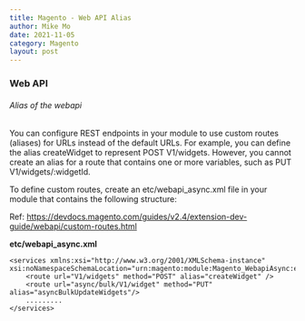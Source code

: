 ```yaml
---
title: Magento - Web API Alias
author: Mike Mo
date: 2021-11-05
category: Magento
layout: post
---
```


### Web API

###### Alias of the webapi

You can configure REST endpoints in your module to use custom routes (aliases) for URLs instead of the default URLs. For example, you can define the alias createWidget to represent POST V1/widgets. However, you cannot create an alias for a route that contains one or more variables, such as PUT V1/widgets/:widgetId.

To define custom routes, create an etc/webapi_async.xml file in your module that contains the following structure:

Ref: https://devdocs.magento.com/guides/v2.4/extension-dev-guide/webapi/custom-routes.html

<strong>etc/webapi_async.xml</strong>

```
<services xmlns:xsi="http://www.w3.org/2001/XMLSchema-instance" xsi:noNamespaceSchemaLocation="urn:magento:module:Magento_WebapiAsync:etc/webapi_async.xsd">
    <route url="V1/widgets" method="POST" alias="createWidget" />
    <route url="async/bulk/V1/widget" method="PUT" alias="asyncBulkUpdateWidgets"/>
    .........
</services>

```